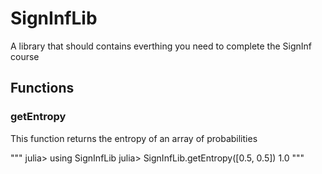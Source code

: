 # SignInfLib
 
A library that should contains everthing you need to complete the SignInf course

## Functions

### getEntropy

This function returns the entropy of an array of probabilities

"""
julia> using SignInfLib
julia> SignInfLib.getEntropy([0.5, 0.5])
1.0
"""